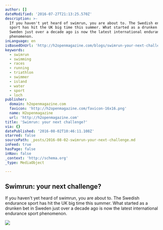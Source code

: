 ```yaml
---
author: []
dateModified: '2016-07-27T21:13:25.570Z'
description: >-
  If you haven't yet heard of swimrun, you are about to. The Swedish endurance
  sport has hit the UK big time this summer. What started as a drunken bet in
  Sweden just over a decade ago is now the latest international endurance sport
  phenomenon.
inLanguage: en
isBasedOnUrl: 'http://h2openmagazine.com/blogs/swimrun-your-next-challenge'
keywords:
  - swimrun
  - swimming
  - races
  - running
  - triathlon
  - swimmer
  - island
  - water
  - sport
  - loch
publisher:
  domain: h2openmagazine.com
  favicon: 'http://h2openmagazine.com/favicon-16x16.png'
  name: H2openmagazine
  url: 'http://h2openmagazine.com'
title: 'Swimrun: your next challenge?'
via: {}
datePublished: '2016-08-02T10:46:11.108Z'
starred: false
sourcePath: _posts/2016-08-02-swimrun-your-next-challenge.md
inFeed: true
hasPage: false
inNav: false
_context: 'http://schema.org'
_type: MediaObject

---
```

<article style=""><h1>Swimrun: your next challenge?</h1><p>If you haven't yet heard of swimrun, you are about to. The Swedish endurance sport has hit the UK big time this summer. What started as a drunken bet in Sweden just over a decade ago is now the latest international endurance sport phenomenon.</p><img src="http://h2openmagazine.com/assets/mag-cover/Issue-36-Aug-Sept-16.jpg" /></article>